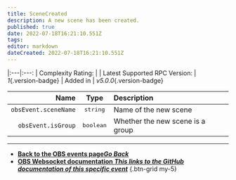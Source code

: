 ```yaml
---
title: SceneCreated
description: A new scene has been created.
published: true
date: 2022-07-18T16:21:10.551Z
tags: 
editor: markdown
dateCreated: 2022-07-18T16:21:10.551Z
---
```


|:---|:---:
| Complexity Rating: | <span class="mdi mdi-star text--patreon"></span><span class="mdi mdi-star text--patreon"></span><span class="mdi mdi-star mdi-light mdi-inactive"></span><span class="mdi mdi-star mdi-light mdi-inactive"></span><span class="mdi mdi-star mdi-light mdi-inactive"></span>
| Latest Supported RPC Version: | *1*{.version-badge}
| Added in | *v5.0.0*{.version-badge}


Name | Type | Description | 
----:|:----:|:------------|
`obsEvent.sceneName` | <kbd>string</kbd> | Name of the new scene
`obsEvent.isGroup` | <kbd>boolean</kbd> | Whether the new scene is a group

---

- [<i class="mdi mdi-chevron-left"></i>**Back to the OBS events page*Go Back***](/en/Broadcasters/OBS/Raw/v5Events)
- [<i class="mdi mdi-github"></i> **OBS Websocket documentation *This links to the GitHub documentation of this specific event***](https://github.com/obsproject/obs-websocket/blob/master/docs/generated/protocol.md#scenecreated)
{.btn-grid my-5}